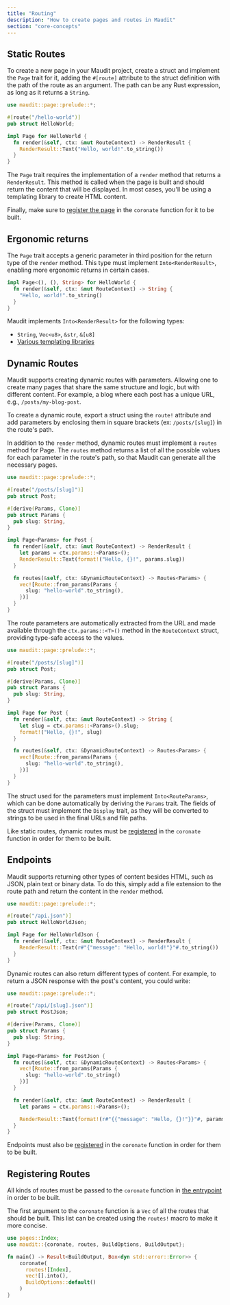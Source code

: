 ```yaml
---
title: "Routing"
description: "How to create pages and routes in Maudit"
section: "core-concepts"
---
```


## Static Routes

To create a new page in your Maudit project, create a struct and implement the `Page` trait for it, adding the `#[route]` attribute to the struct definition with the path of the route as an argument. The path can be any Rust expression, as long as it returns a `String`.

```rs
use maudit::page::prelude::*;

#[route("/hello-world")]
pub struct HelloWorld;

impl Page for HelloWorld {
  fn render(&self, ctx: &mut RouteContext) -> RenderResult {
    RenderResult::Text("Hello, world!".to_string())
  }
}
```

The `Page` trait requires the implementation of a `render` method that returns a `RenderResult`. This method is called when the page is built and should return the content that will be displayed. In most cases, you'll be using a templating library to create HTML content.

Finally, make sure to [register the page](#registering-routes) in the `coronate` function for it to be built.

## Ergonomic returns

The `Page` trait accepts a generic parameter in third position for the return type of the `render` method. This type must implement `Into<RenderResult>`, enabling more ergonomic returns in certain cases.

```rs
impl Page<(), (), String> for HelloWorld {
  fn render(&self, ctx: &mut RouteContext) -> String {
    "Hello, world!".to_string()
  }
}
```

Maudit implements `Into<RenderResult>` for the following types:

- `String`, `Vec<u8>`, `&str`, `&[u8]`
- [Various templating libraries](/docs/templating/)

## Dynamic Routes

Maudit supports creating dynamic routes with parameters. Allowing one to create many pages that share the same structure and logic, but with different content. For example, a blog where each post has a unique URL, e.g., `/posts/my-blog-post`.

To create a dynamic route, export a struct using the `route!` attribute and add parameters by enclosing them in square brackets (ex: `/posts/[slug]`) in the route's path.

In addition to the `render` method, dynamic routes must implement a `routes` method for Page. The `routes` method returns a list of all the possible values for each parameter in the route's path, so that Maudit can generate all the necessary pages.

```rs
use maudit::page::prelude::*;

#[route("/posts/[slug]")]
pub struct Post;

#[derive(Params, Clone)]
pub struct Params {
  pub slug: String,
}

impl Page<Params> for Post {
  fn render(&self, ctx: &mut RouteContext) -> RenderResult {
    let params = ctx.params::<Params>();
    RenderResult::Text(format!("Hello, {}!", params.slug))
  }

  fn routes(&self, ctx: &DynamicRouteContext) -> Routes<Params> {
    vec![Route::from_params(Params {
      slug: "hello-world".to_string(),
    })]
  }
}
```

The route parameters are automatically extracted from the URL and made available through the `ctx.params::<T>()` method in the `RouteContext` struct, providing type-safe access to the values.

```rs
use maudit::page::prelude::*;

#[route("/posts/[slug]")]
pub struct Post;

#[derive(Params, Clone)]
pub struct Params {
  pub slug: String,
}

impl Page for Post {
  fn render(&self, ctx: &mut RouteContext) -> String {
    let slug = ctx.params::<Params>().slug;
    format!("Hello, {}!", slug)
  }

  fn routes(&self, ctx: &DynamicRouteContext) -> Routes<Params> {
    vec![Route::from_params(Params {
      slug: "hello-world".to_string(),
    })]
  }
}
```

The struct used for the parameters must implement `Into<RouteParams>`, which can be done automatically by deriving the `Params` trait. The fields of the struct must implement the `Display` trait, as they will be converted to strings to be used in the final URLs and file paths.

Like static routes, dynamic routes must be [registered](#registering-routes) in the `coronate` function in order for them to be built.

## Endpoints

Maudit supports returning other types of content besides HTML, such as JSON, plain text or binary data. To do this, simply add a file extension to the route path and return the content in the `render` method.

```rs
use maudit::page::prelude::*;

#[route("/api.json")]
pub struct HelloWorldJson;

impl Page for HelloWorldJson {
  fn render(&self, ctx: &mut RouteContext) -> RenderResult {
    RenderResult::Text(r#"{"message": "Hello, world!"}"#.to_string())
  }
}
```

Dynamic routes can also return different types of content. For example, to return a JSON response with the post's content, you could write:

```rs
use maudit::page::prelude::*;

#[route("/api/[slug].json")]
pub struct PostJson;

#[derive(Params, Clone)]
pub struct Params {
  pub slug: String,
}

impl Page<Params> for PostJson {
  fn routes(&self, ctx: &DynamicRouteContext) -> Routes<Params> {
    vec![Route::from_params(Params {
      slug: "hello-world".to_string()
    })]
  }

  fn render(&self, ctx: &mut RouteContext) -> RenderResult {
    let params = ctx.params::<Params>();

    RenderResult::Text(format!(r#"{{"message": "Hello, {}!"}}"#, params.slug))
  }
}
```

Endpoints must also be [registered](#registering-routes) in the `coronate` function in order for them to be built.

## Registering Routes

All kinds of routes must be passed to the `coronate` function in [the entrypoint](/docs/entrypoint) in order to be built.

The first argument to the `coronate` function is a `Vec` of all the routes that should be built. This list can be created using the `routes!` macro to make it more concise.

```rs
use pages::Index;
use maudit::{coronate, routes, BuildOptions, BuildOutput};

fn main() -> Result<BuildOutput, Box<dyn std::error::Error>> {
    coronate(
      routes![Index],
      vec![].into(),
      BuildOptions::default()
    )
}
```

